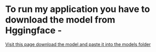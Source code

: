 # To run my application you have to download the model from Hggingface -

[Visit this page download the model and paste it into the models folder](https://huggingface.co/bullerwins/Meta-Llama-3.1-8B-Instruct-GGUF/blob/main/Meta-Llama-3.1-8B-Instruct-Q8_0.gguf)

